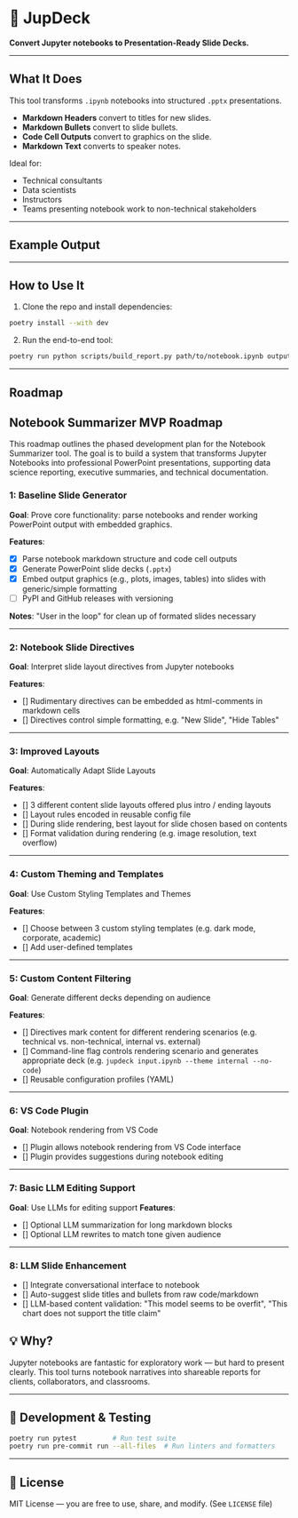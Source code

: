 # 📘 JupDeck

**Convert Jupyter notebooks to Presentation-Ready Slide Decks.**

---

## What It Does

This tool transforms `.ipynb` notebooks into structured `.pptx` presentations.

- **Markdown Headers** convert to titles for new slides.
- **Markdown Bullets** convert to slide bullets.
- **Code Cell Outputs** convert to graphics on the slide.
- **Markdown Text** converts to speaker notes.

Ideal for:
- Technical consultants
- Data scientists
- Instructors
- Teams presenting notebook work to non-technical stakeholders

---

## Example Output
<show images here>

---

## How to Use It

1. Clone the repo and install dependencies:

```bash
poetry install --with dev
```

2. Run the end-to-end tool:

```bash
poetry run python scripts/build_report.py path/to/notebook.ipynb output.pptx
```

---

## Roadmap

## Notebook Summarizer MVP Roadmap

This roadmap outlines the phased development plan for the Notebook Summarizer tool. The goal is to build a system that transforms Jupyter Notebooks into professional PowerPoint presentations, supporting data science reporting, executive summaries, and technical documentation.

### 1: Baseline Slide Generator

**Goal**: Prove core functionality: parse notebooks and render working PowerPoint output with embedded graphics.

**Features**:
- [x] Parse notebook markdown structure and code cell outputs
- [x] Generate PowerPoint slide decks (`.pptx`)
- [x] Embed output graphics (e.g., plots, images, tables) into slides with generic/simple formatting
- [ ] PyPI and GitHub releases with versioning

**Notes**:
"User in the loop" for clean up of formated slides necessary

---
### 2:  Notebook Slide Directives

**Goal**: Interpret slide layout directives from Jupyter notebooks

**Features**:
- [] Rudimentary directives can be embedded as html-comments in markdown cells
- [] Directives control simple formatting, e.g. "New Slide", "Hide Tables"

---
### 3: Improved Layouts

**Goal**: Automatically Adapt Slide Layouts

**Features**:
- [] 3 different content slide layouts offered plus intro / ending layouts
- [] Layout rules encoded in reusable config file
- [] During slide rendering, best layout for slide chosen based on contents
- [] Format validation during rendering (e.g. image resolution, text overflow)

---
### 4: Custom Theming and Templates
**Goal**: Use Custom Styling Templates and Themes

**Features**:
- [] Choose between 3 custom styling templates (e.g. dark mode, corporate, academic)
- [] Add user-defined templates

---
### 5: Custom Content Filtering
**Goal**: Generate different decks depending on audience

**Features**:
- [] Directives mark content for different rendering scenarios (e.g. technical vs. non-technical, internal vs. external)  
- [] Command-line flag controls rendering scenario and generates appropriate deck (e.g. `jupdeck input.ipynb --theme internal --no-code`)
- [] Reusable configuration profiles (YAML) 
---
### 6: VS Code Plugin
**Goal**: Notebook rendering from VS Code
- [] Plugin allows notebook rendering from VS Code interface
- [] Plugin provides suggestions during notebook editing

---

### 7: Basic LLM Editing Support

**Goal**: Use LLMs for editing support
**Features**:
- [] Optional LLM summarization for long markdown blocks
- [] Optional LLM rewrites to match tone given audience
---
### 8: LLM Slide Enhancement
- [] Integrate conversational interface to notebook
- [] Auto-suggest slide titles and bullets from raw code/markdown
- [] LLM-based content validation: "This model seems to be overfit", "This chart does not support the title claim"


## 💡 Why?

Jupyter notebooks are fantastic for exploratory work — but hard to present clearly. This tool turns notebook narratives into shareable reports for clients, collaborators, and classrooms.

---

## 🧪 Development & Testing

```bash
poetry run pytest         # Run test suite
poetry run pre-commit run --all-files  # Run linters and formatters
```

---

## 📄 License

MIT License — you are free to use, share, and modify. (See `LICENSE` file)
